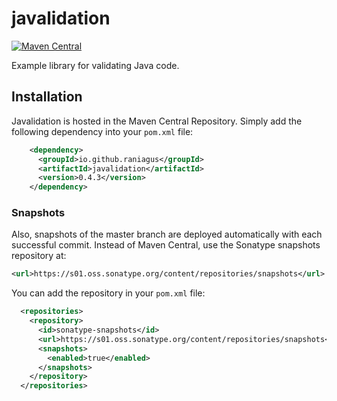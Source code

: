 # javalidation

[![Maven Central](https://maven-badges.herokuapp.com/maven-central/io.github.raniagus/javalidation/badge.svg)](https://maven-badges.herokuapp.com/maven-central/io.github.raniagus/javalidation)

Example library for validating Java code.

## Installation

Javalidation is hosted in the Maven Central Repository. Simply add the following
dependency into your `pom.xml` file:

```xml
    <dependency>
      <groupId>io.github.raniagus</groupId>
      <artifactId>javalidation</artifactId>
      <version>0.4.3</version>
    </dependency>
```

### Snapshots

Also, snapshots of the master branch are deployed automatically with each
successful commit. Instead of Maven Central, use the Sonatype snapshots
repository at:

```xml
<url>https://s01.oss.sonatype.org/content/repositories/snapshots</url>
```

You can add the repository in your `pom.xml` file:
  
```xml
  <repositories>
    <repository>
      <id>sonatype-snapshots</id>
      <url>https://s01.oss.sonatype.org/content/repositories/snapshots</url>
      <snapshots>
        <enabled>true</enabled>
      </snapshots>
    </repository>
  </repositories>
```
